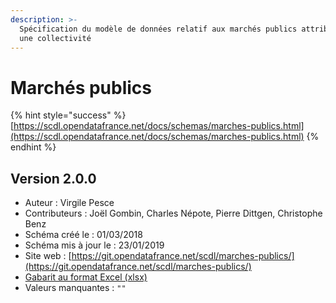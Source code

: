 ```yaml
---
description: >-
  Spécification du modèle de données relatif aux marchés publics attribués par
  une collectivité
---
```


# Marchés publics

{% hint style="success" %}
[https://scdl.opendatafrance.net/docs/schemas/marches-publics.html](https://scdl.opendatafrance.net/docs/schemas/marches-publics.html)
{% endhint %}

## Version 2.0.0

* Auteur : Virgile Pesce
* Contributeurs : Joël Gombin, Charles Népote, Pierre Dittgen, Christophe Benz
* Schéma créé le : 01/03/2018
* Schéma mis à jour le : 23/01/2019
* Site web : [https://git.opendatafrance.net/scdl/marches-publics/](https://git.opendatafrance.net/scdl/marches-publics/)
* [Gabarit au format Excel \(xlsx\)](https://scdl.opendatafrance.net/docs/templates/scdl-marches-publics.xlsx)
* Valeurs manquantes : `""`

